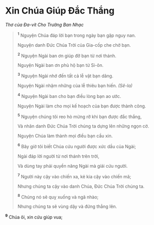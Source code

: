 # Xin Chúa Giúp Ðắc Thắng

_Thơ của Ða-vít Cho Trưởng Ban Nhạc_

> <sup><b>1</b></sup> Nguyện Chúa đáp lời bạn trong ngày bạn gặp nguy nan.
>
> Nguyện danh Ðức Chúa Trời của Gia-cốp che chở bạn.
>
> <sup><b>2</b></sup> Nguyện Ngài ban ơn giúp đỡ bạn từ nơi thánh.
>
> Nguyện Ngài ban ơn phù hộ bạn từ Si-ôn.
>
> <sup><b>3</b></sup> Nguyện Ngài nhớ đến tất cả lễ vật bạn dâng.
>
> Nguyện Ngài nhậm những của lễ thiêu bạn hiến. _(Sê-la)_
>
> <sup><b>4</b></sup> Nguyện Ngài ban cho bạn điều lòng bạn ao ước.
>
> Nguyện Ngài làm cho mọi kế hoạch của bạn được thành công.
>
> <sup><b>5</b></sup> Nguyện chúng tôi reo hò mừng rỡ khi bạn được đắc thắng,
>
> Và nhân danh Ðức Chúa Trời chúng ta dựng lên những ngọn cờ.
>
> Nguyện Chúa làm thành mọi điều bạn cầu xin.
>
> <sup><b>6</b></sup> Bây giờ tôi biết Chúa cứu người được xức dầu của Ngài;
>
> Ngài đáp lời người từ nơi thánh trên trời,
>
> Và dùng tay phải quyền năng Ngài mà giải cứu người.
>
> <sup><b>7</b></sup> Người này cậy vào chiến xa, kẻ kia cậy vào chiến mã;
>
> Nhưng chúng ta cậy vào danh Chúa, Ðức Chúa Trời chúng ta.
>
> <sup><b>8</b></sup> Chúng nó sẽ quỵ xuống và ngã nhào;
>
> Nhưng chúng ta sẽ vùng dậy và đứng thẳng lên.

<sup><b>9</b></sup> Chúa ôi, xin cứu giúp vua;

